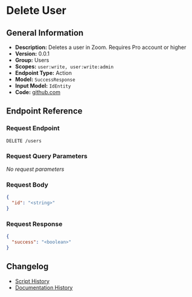 <!-- BEGIN GENERATED CONTENT -->
# Delete User

## General Information

- **Description:** Deletes a user in Zoom. Requires Pro account or higher
- **Version:** 0.0.1
- **Group:** Users
- **Scopes:** `user:write, user:write:admin`
- **Endpoint Type:** Action
- **Model:** `SuccessResponse`
- **Input Model:** `IdEntity`
- **Code:** [github.com](https://github.com/NangoHQ/integration-templates/tree/main/integrations/zoom/actions/delete-user.ts)


## Endpoint Reference

### Request Endpoint

`DELETE /users`

### Request Query Parameters

_No request parameters_

### Request Body

```json
{
  "id": "<string>"
}
```

### Request Response

```json
{
  "success": "<boolean>"
}
```

## Changelog

- [Script History](https://github.com/NangoHQ/integration-templates/commits/main/integrations/zoom/actions/delete-user.ts)
- [Documentation History](https://github.com/NangoHQ/integration-templates/commits/main/integrations/zoom/actions/delete-user.md)

<!-- END  GENERATED CONTENT -->

